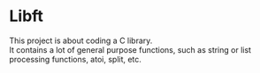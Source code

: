 # Libft
This project is about coding a C library.  
It contains a lot of general purpose functions, such as string or list processing functions, atoi, split, etc.
